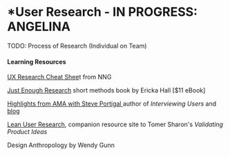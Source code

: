 # \*User Research - IN PROGRESS: ANGELINA

TODO: Process of Research \(Individual on Team\)

#### Learning Resources

[UX Research Cheat Shee](https://www.nngroup.com/articles/ux-research-cheat-sheet/)t from NNG

[Just Enough Research](https://abookapart.com/products/just-enough-research) short methods book by Ericka Hall \[$11 eBook\]

[Highlights from AMA with Steve Portigal ](https://www.portigal.com/highlights-from-my-ask-me-anything-with-what-users-do/)author of _Interviewing Users_ and [blog](http://rosenfeldmedia.com/category/interviewing-users/)

[Lean User Research](http://www.leanresearch.co/), companion resource site to Tomer Sharon's _Validating Product Ideas_

Design Anthropology by Wendy Gunn

